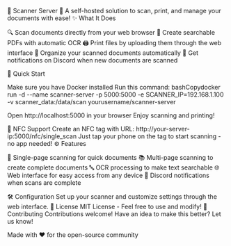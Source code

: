 📄 Scanner Server 📄
A self-hosted solution to scan, print, and manage your documents with ease!
✨ What It Does

🔍 Scan documents directly from your web browser
🔎 Create searchable PDFs with automatic OCR
🖨️ Print files by uploading them through the web interface
📂 Organize your scanned documents automatically
🔔 Get notifications on Discord when new documents are scanned

🚀 Quick Start

Make sure you have Docker installed
Run this command:
bashCopydocker run -d --name scanner-server -p 5000:5000 -e SCANNER_IP=192.168.1.100 -v scanner_data:/data/scan yourusername/scanner-server

Open http://localhost:5000 in your browser
Enjoy scanning and printing!

📱 NFC Support
Create an NFC tag with URL: http://your-server-ip:5000/nfc/single_scan
Just tap your phone on the tag to start scanning - no app needed!
⚙️ Features

📑 Single-page scanning for quick documents
📚 Multi-page scanning to create complete documents
🔤 OCR processing to make text searchable
🌐 Web interface for easy access from any device
📨 Discord notifications when scans are complete

🛠️ Configuration
Set up your scanner and customize settings through the web interface.
📝 License
MIT License - Feel free to use and modify!
👥 Contributing
Contributions welcome! Have an idea to make this better? Let us know!

Made with ❤️ for the open-source community
